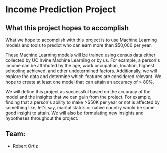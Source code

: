 ﻿# Income Prediction Project
 
## What this project hopes to accomplish 
What we hope to accomplish with this project is to use Machine Learning models and tools to  predict who can earn more than $50,000 per year. 

These Machine Learning models will be trained using census data either collected by UC Irvine  Machine Learning or by us. For example, a person's income can be attributed by the age, work  occupation, location, highest schooling achieved, and other undetermined factors. Additionally,  we will explore the data and determine which features are considered relevant. We hope to  create at least one model that can attain an accuracy of > 80%. 

We will define this project as successful based on the accuracy of the model and the insights  that we can gain from the project. For example, finding that a person's ability to make >$50K  per year or not is affected by something like, let's say, marital status or native country would be  some good insight to attain. We will also be formulating new insights and hypotheses  throughout the project. 

 ## Team:
 * Robert Ortiz
